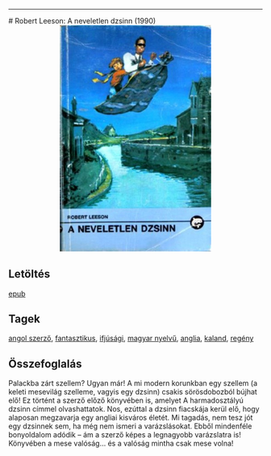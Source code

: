 <hr/>
# <a name="id_1007">Robert Leeson: A neveletlen dzsinn (1990)</a>
<center><img src="https://github.com/BercziSandor/calibre_lib/raw/main/main/Robert%20Leeson/A%20neveletlen%20dzsinn%20%281007%29/cover.jpg" alt="cover" width="300"/></center>

## Letöltés
[epub](https://github.com/BercziSandor/calibre_lib/raw/main/main/Robert%20Leeson/A%20neveletlen%20dzsinn%20%281007%29/A%20neveletlen%20dzsinn%20-%20Robert%20Leeson.epub)

## Tagek
[angol szerző](https://github.com/berczisandor/calibre_lib/blob/main/main/_tags/angol%20szerz%c5%91.md), [fantasztikus](https://github.com/berczisandor/calibre_lib/blob/main/main/_tags/fantasztikus.md), [ifjúsági](https://github.com/berczisandor/calibre_lib/blob/main/main/_tags/ifj%c3%bas%c3%a1gi.md), [magyar nyelvű](https://github.com/berczisandor/calibre_lib/blob/main/main/_tags/magyar%20nyelv%c5%b1.md), [anglia](https://github.com/berczisandor/calibre_lib/blob/main/main/_tags/anglia.md), [kaland](https://github.com/berczisandor/calibre_lib/blob/main/main/_tags/kaland.md), [regény](https://github.com/berczisandor/calibre_lib/blob/main/main/_tags/reg%c3%a9ny.md)

## Összefoglalás
<p class="description">Palackba zárt szellem? Ugyan már! A mi modern korunkban egy szellem (a keleti mesevilág szelleme, vagyis egy dzsinn) csakis sörösdobozból bújhat elő! Ez történt a szerző előző könyvében is, amelyet A harmadosztályú dzsinn címmel olvashattatok. Nos, ezúttal a dzsinn fiacskája kerül elő, hogy alaposan megzavarja egy angliai kisváros életét. Mi tagadás, nem tesz jót egy dzsinnek sem, ha még nem ismeri a varázslásokat. Ebből mindenféle bonyoldalom adódik – ám a szerző képes a legnagyobb varázslatra is! Könyvében a mese valóság… és a valóság mintha csak mese volna!</p>


